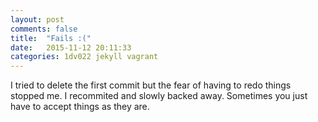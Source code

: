 ```yaml
---
layout: post
comments: false
title:  "Fails :("
date:   2015-11-12 20:11:33
categories: 1dv022 jekyll vagrant
---
```

I tried to delete the first commit but the fear of having to redo things stopped me. I recommited and slowly backed away. Sometimes you just have to accept things as they are.

